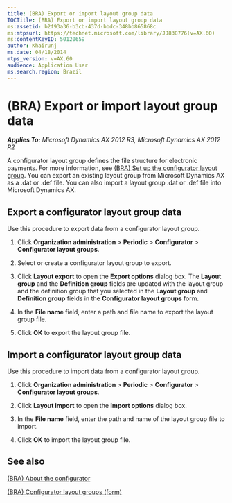 ```yaml
---
title: (BRA) Export or import layout group data
TOCTitle: (BRA) Export or import layout group data
ms:assetid: b2f93a36-b3cb-437d-bbdc-348bb865868c
ms:mtpsurl: https://technet.microsoft.com/library/JJ838776(v=AX.60)
ms:contentKeyID: 50120659
author: Khairunj
ms.date: 04/18/2014
mtps_version: v=AX.60
audience: Application User
ms.search.region: Brazil
---
```


# (BRA) Export or import layout group data 


_**Applies To:** Microsoft Dynamics AX 2012 R3, Microsoft Dynamics AX 2012 R2_

A configurator layout group defines the file structure for electronic payments. For more information, see [(BRA) Set up the configurator layout group](bra-set-up-the-configurator-layout-group.md). You can export an existing layout group from Microsoft Dynamics AX as a .dat or .def file. You can also import a layout group .dat or .def file into Microsoft Dynamics AX.

## Export a configurator layout group data

Use this procedure to export data from a configurator layout group.

1.  Click **Organization administration** \> **Periodic** \> **Configurator** \> **Configurator layout groups**.

2.  Select or create a configurator layout group to export.

3.  Click **Layout export** to open the **Export options** dialog box. The **Layout group** and the **Definition group** fields are updated with the layout group and the definition group that you selected in the **Layout group** and **Definition group** fields in the **Configurator layout groups** form.

4.  In the **File name** field, enter a path and file name to export the layout group file.

5.  Click **OK** to export the layout group file.

## Import a configurator layout group data

Use this procedure to import data from a configurator layout group.

1.  Click **Organization administration** \> **Periodic** \> **Configurator** \> **Configurator layout groups**.

2.  Click **Layout import** to open the **Import options** dialog box.

3.  In the **File name** field, enter the path and name of the layout group file to import.

4.  Click **OK** to import the layout group file.

## See also

[(BRA) About the configurator](bra-about-the-configurator.md)

[(BRA) Configurator layout groups (form)](https://technet.microsoft.com/library/jj863736\(v=ax.60\))

  


